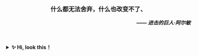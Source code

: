 <!-- <div align="center">
<h1><b>尼采般地抒情</b></h1>
</div>  -->

<div align="center">
<h3>什么都无法舍弃，什么也改变不了、</h3>
</div> 
<div align="right">
<b><I>—— 进击的巨人·阿尔敏</I></b>
</div> 
<br>
<br>

<b><details><summary> ✨ Hi, look this！</summary></b>
  
Programming makes me very happy！

好好努力，不给编程界丢人 ~ 溜了溜了🤪

```
  _   _      _ _     __         __            _     _ 
 | | | | ___| | | __\\ \\      / /__  _ __   | | __| |
 | |_| |/ _ \\ | |/ _ \\ \\ /\\ / / _ \\| '__| |/ _` |
 |  _  |  __/ | | (_) \\ V  V / (_) | | | |(_| | |   |
 |_| |_|\\___|_|_|\\___/ \\_/\\_/ \\___/|_|  |_|\\_,_|

```

</details>
